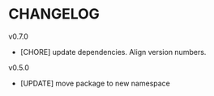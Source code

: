 # CHANGELOG

v0.7.0
- [CHORE] update dependencies. Align version numbers.

v0.5.0
- [UPDATE] move package to new namespace
